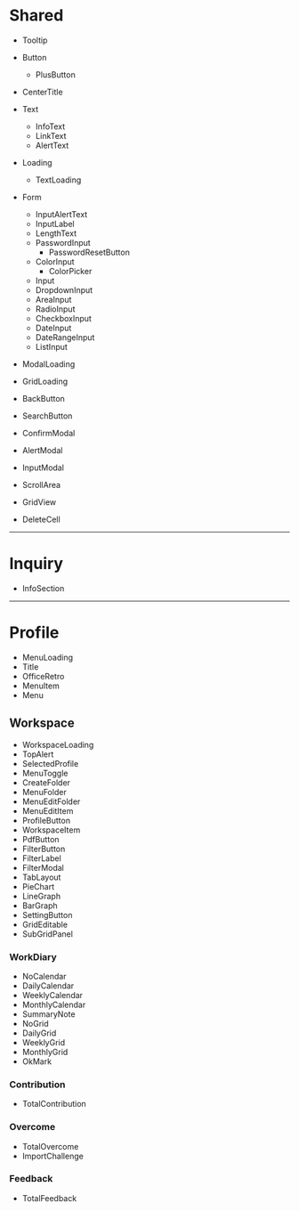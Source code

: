 # Shared

- Tooltip
- Button
  - PlusButton
- CenterTitle
- Text
  - InfoText
  - LinkText
  - AlertText
- Loading
  - TextLoading
- Form

  - InputAlertText
  - InputLabel
  - LengthText
  - PasswordInput
    - PasswordResetButton
  - ColorInput
    - ColorPicker
  - Input
  - DropdownInput
  - AreaInput
  - RadioInput
  - CheckboxInput
  - DateInput
  - DateRangeInput
  - ListInput

- ModalLoading
- GridLoading
- BackButton
- SearchButton
- ConfirmModal
- AlertModal
- InputModal
- ScrollArea
- GridView
- DeleteCell

---

# Inquiry

- InfoSection

---

# Profile

- MenuLoading
- Title
- OfficeRetro
- MenuItem
- Menu

## Workspace

- WorkspaceLoading
- TopAlert
- SelectedProfile
- MenuToggle
- CreateFolder
- MenuFolder
- MenuEditFolder
- MenuEditItem
- ProfileButton
- WorkspaceItem
- PdfButton
- FilterButton
- FilterLabel
- FilterModal
- TabLayout
- PieChart
- LineGraph
- BarGraph
- SettingButton
- GridEditable
- SubGridPanel

### WorkDiary

- NoCalendar
- DailyCalendar
- WeeklyCalendar
- MonthlyCalendar
- SummaryNote
- NoGrid
- DailyGrid
- WeeklyGrid
- MonthlyGrid
- OkMark

### Contribution

- TotalContribution

### Overcome

- TotalOvercome
- ImportChallenge

### Feedback

- TotalFeedback

